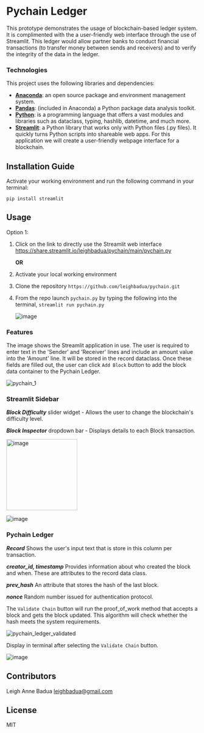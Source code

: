 # Pychain Ledger
This prototype demonstrates the usage of blockchain-based ledger system. It is complimented with the a user-friendly web interface through the use of Streamlit. This ledger would allow partner banks to conduct financial transactions (to transfer money between sends and receivers) and to verify the integrity of the data in the ledger. 

### Technologies
This project uses the following libraries and dependencies:
+ [**Anaconda**](https://docs.anaconda.com/): an open source package and environment management system.
+ [**Pandas**](https://pandas.pydata.org/docs/getting_started/index.html): (included in Anaconda) a Python package data analysis toolkit.
+ [**Python**](https://www.python.org/): is a programming language that offers a vast modules and libraries such as dataclass, typing, hashlib, datetime, and much more.
+ [**Streamlit**](https://docs.streamlit.io/library/get-started): a Python library that works only with Python files (.py files). It quickly turns Python scripts into shareable web apps. For this application we will create a user-friendly webpage interface for a blockchain. 


## Installation Guide

Activate your working environment and run the following command in your terminal:

```
pip install streamlit
```

## Usage 
Option 1:
1. Click on the link to directly use the Streamlit web interface https://share.streamlit.io/leighbadua/pychain/main/pychain.py

    **OR**

2. Activate your local working environment
3. Clone the repository `https://github.com/leighbadua/pychain.git`
4. From the repo launch `pychain.py` by typing the following into the terminal, `streamlit run pychain.py`

    ![image](https://user-images.githubusercontent.com/96001018/167096108-b1ba6f19-1f14-4024-ab71-8cc021af6766.png)

### Features

The image shows the Streamlit application in use. The user is required to enter text in the 'Sender' and 'Receiver' lines and include an amount value into the 'Amount' line. It will be stored in the record dataclass. 
Once these fields are filled out, the user can click `Add Block` button to add the block data container to the Pychain Ledger. 


![pychain_1](https://user-images.githubusercontent.com/96001018/167097783-865b045d-d7e3-4170-b2d6-ae0e3cadea3d.jpg)

### Streamlit Sidebar
***Block Difficulty*** slider widget - Allows the user to change the blockchain's difficulty level. 

***Block Inspector*** dropdown bar - Displays details to each Block transaction. 

<img width="186" alt="image" src="https://user-images.githubusercontent.com/96001018/167212038-d545e31d-6f2a-4298-99c5-07b67c4b9caf.png">

![image](https://user-images.githubusercontent.com/96001018/167212117-8690aea4-af74-4a14-9ae9-80f1eb79430a.png)

### Pychain Ledger

***Record*** Shows the user's input text that is store in this column per transaction. 

***creator_id, timestamp*** Provides information about who created the block and when. These are attributes to the record data class. 

***prev_hash*** An attribute that stores the hash of the last block.

***nonce*** Random number issued for authentication protocol. 

The `Validate Chain` button will run the proof_of_work method that accepts a block and gets the block updated. This algorithm will check whether the hash meets the system requirements.

![pychain_ledger_validated](https://user-images.githubusercontent.com/96001018/167097797-1a8b4ff0-ade1-4a11-993d-6328692460f3.jpg)


Display in terminal after selecting the `Validate Chain` button.

   ![image](https://user-images.githubusercontent.com/96001018/167098696-ddbcffef-3d40-41e9-a8ec-cc9e74a6e8d3.png)


## Contributors

Leigh Anne Badua leighbadua@gmail.com 


## License

MIT
